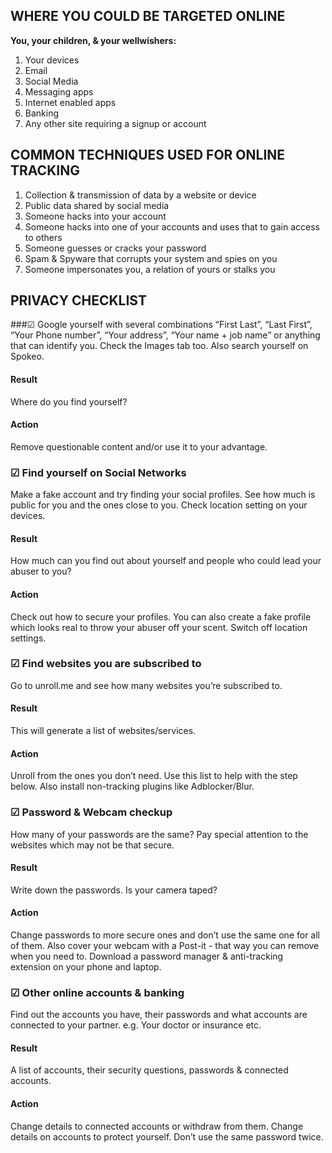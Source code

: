 ## WHERE YOU COULD BE TARGETED ONLINE 
**You, your children, & your wellwishers:**
1. Your devices
2. Email
3. Social Media
4. Messaging apps
5. Internet enabled apps
6. Banking
7. Any other site requiring a signup or account

## COMMON TECHNIQUES USED FOR ONLINE TRACKING
1. Collection & transmission of data by a website or device
2. Public data shared by social media
3. Someone hacks into your account
4. Someone hacks into one of your accounts and uses that to gain access to others
5. Someone guesses or cracks your password
6. Spam & Spyware that corrupts your system and spies on you
7. Someone impersonates you, a relation of yours or stalks you

## PRIVACY CHECKLIST
###&#9745; Google yourself with several combinations
“First Last”, “Last First”, “Your Phone number”, “Your address”, “Your name + job name” or anything that can identify you. Check the Images tab too. Also search yourself on Spokeo.
#### Result 
Where do you find yourself?
#### Action
Remove questionable content and/or use it to your advantage.

### &#9745; Find yourself on Social Networks 
Make a fake account and try finding your social profiles. See how much is public for you and the ones close to you. Check location setting on your devices.
#### Result 
How much can you find out about yourself and people who could lead your abuser to you?
#### Action
Check out how to secure your profiles. You can also create a fake profile which looks real to throw your abuser off your scent. Switch off location settings.

### &#9745; Find websites you are subscribed to
Go to unroll.me and see how many websites you’re subscribed to.
#### Result 
This will generate a list of websites/services.
#### Action
Unroll from the ones you don’t need. Use this list to help with the step below. Also install non-tracking plugins like Adblocker/Blur.

### &#9745; Password & Webcam checkup
How many of your passwords are the same? Pay special attention to the websites which may not be that secure.
#### Result 
Write down the passwords. Is your camera taped?
#### Action
Change passwords to more secure ones and don’t use the same one for all of them. Also cover your webcam with a Post-it - that way you can remove when you need to. Download a password manager & anti-tracking extension on your phone and laptop.

### &#9745; Other online accounts & banking 
Find out the accounts you have, their passwords and what accounts are connected to your partner. e.g. Your doctor or insurance etc.
#### Result 
 A list of accounts, their security questions, passwords & connected accounts.
#### Action
Change details to connected accounts or withdraw from them. Change details on accounts to protect yourself. Don’t use the same password twice.






